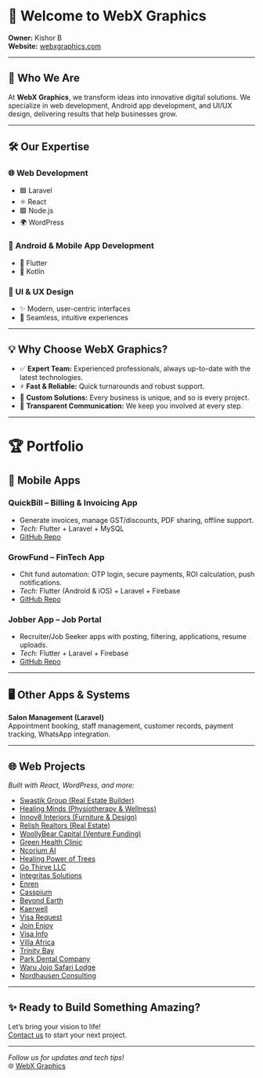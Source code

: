 # 👋 Welcome to WebX Graphics

**Owner:** Kishor B  
**Website:** [webxgraphics.com](https://webxgraphics.com/)

---

## 🚀 Who We Are

At **WebX Graphics**, we transform ideas into innovative digital solutions. We specialize in web development, Android app development, and UI/UX design, delivering results that help businesses grow.

---

## 🛠️ Our Expertise

### 🌐 Web Development
- 🟦 Laravel
- ⚛️ React
- 🟩 Node.js
- 🌍 WordPress

### 📱 Android & Mobile App Development
- 💙 Flutter
- 🤖 Kotlin

### 🎨 UI & UX Design
- ✨ Modern, user-centric interfaces
- 🔎 Seamless, intuitive experiences

---

## 💡 Why Choose WebX Graphics?

- ✅ **Expert Team:** Experienced professionals, always up-to-date with the latest technologies.
- ⚡ **Fast & Reliable:** Quick turnarounds and robust support.
- 🧩 **Custom Solutions:** Every business is unique, and so is every project.
- 🤝 **Transparent Communication:** We keep you involved at every step.

---

# 🏆 Portfolio

## 📱 Mobile Apps

### **QuickBill – Billing & Invoicing App**
- Generate invoices, manage GST/discounts, PDF sharing, offline support.
- _Tech:_ Flutter + Laravel + MySQL  
- [GitHub Repo](https://github.com/webxgraphicsindia/QuickBill)

### **GrowFund – FinTech App**
- Chit fund automation: OTP login, secure payments, ROI calculation, push notifications.
- _Tech:_ Flutter (Android & iOS) + Laravel + Firebase  
- [GitHub Repo](https://github.com/webxgraphicsindia/GrowFund)

### **Jobber App – Job Portal**
- Recruiter/Job Seeker apps with posting, filtering, applications, resume uploads.
- _Tech:_ Flutter + Laravel + Firebase  
- [GitHub Repo](https://github.com/webxgraphicsindia/Jobber)

---

## 🖥️ Other Apps & Systems

**Salon Management (Laravel)**  
Appointment booking, staff management, customer records, payment tracking, WhatsApp integration.

---

## 🌐 Web Projects

_Built with React, WordPress, and more:_

- [Swastik Group (Real Estate Builder)](https://swastikgroup.org.in/)
- [Healing Minds (Physiotherapy & Wellness)](https://akhealingminds.com/)
- [Innov8 Interiors (Furniture & Design)](https://innov8-interior.com/)
- [Relish Realtors (Real Estate)](https://relishrealtors.com/)
- [WoollyBear Capital (Venture Funding)](https://woollybearcap.com/)
- [Green Health Clinic](https://www.greenhealthclinic.com/)
- [Ncorium AI](https://ncorium.ai/)
- [Healing Power of Trees](https://healingpoweroftrees.com/)
- [Go Thirve LLC](https://gothrivellc.net/)
- [Integritas Solutions](https://integritassolutions.net/)
- [Enren](https://enrenstaging.com/)
- [Casspium](https://casspium.com/)
- [Beyond Earth](https://beyondearth.org/)
- [Kaerwell](https://kaerwell.com/)
- [Visa Request](https://www.visarequest.co.za/)
- [Join Enjoy](https://joinenjoy.net/)
- [Visa Info](https://visainfo.co.za/)
- [Villa Africa](https://villaafrica.co.za/)
- [Trinity Bay](https://www.trinitybay.org/)
- [Park Dental Company](https://www.parkdentalcompany.com/)
- [Waru Jojo Safari Lodge](https://warujojosafarilodge.com/)
- [Nordhausen Consulting](https://www.nordhausenconsulting.com/)

---

## ✨ Ready to Build Something Amazing?

Let’s bring your vision to life!  
[Contact us](https://webxgraphics.com/contact) to start your next project.

---

*Follow us for updates and tech tips!*  
🌐 [WebX Graphics](https://webxgraphics.com/)
